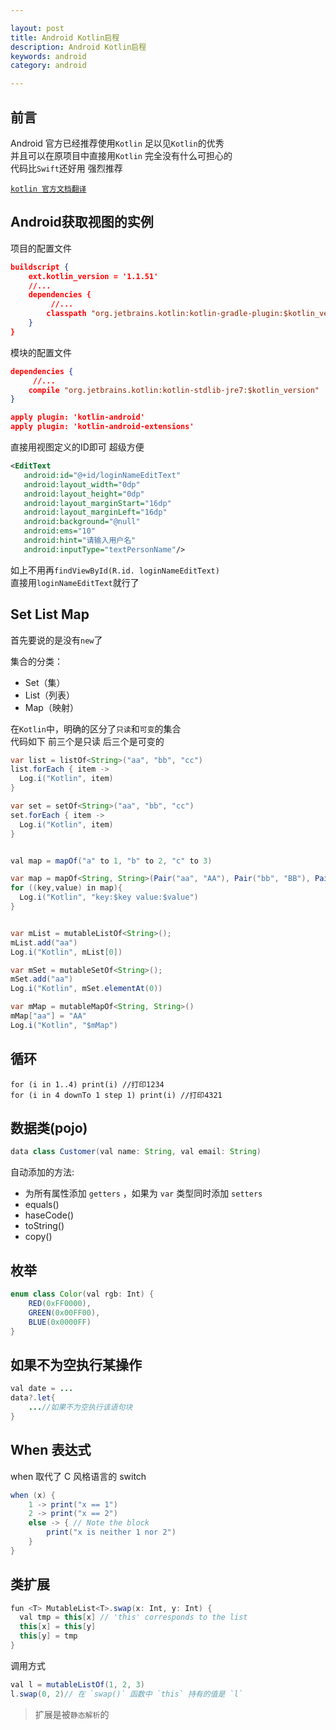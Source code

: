 ```yaml
---

layout: post
title: Android Kotlin启程
description: Android Kotlin启程
keywords: android
category: android

---
```



## 前言

  Android 官方已经推荐使用`Kotlin`   足以见`Kotlin`的优秀   
  并且可以在原项目中直接用`Kotlin` 完全没有什么可担心的  
  代码比`Swift`还好用 强烈推荐
  
  [`kotlin 官方文档翻译`](https://github.com/huanglizhuo/kotlin-in-chinese)
  
## Android获取视图的实例

项目的配置文件

```json
buildscript {
    ext.kotlin_version = '1.1.51'
	//...
    dependencies {
		 //...
        classpath "org.jetbrains.kotlin:kotlin-gradle-plugin:$kotlin_version"
    }
}
```

模块的配置文件

```json
dependencies {
	 //...
    compile "org.jetbrains.kotlin:kotlin-stdlib-jre7:$kotlin_version"
}

apply plugin: 'kotlin-android'
apply plugin: 'kotlin-android-extensions'
```

直接用视图定义的ID即可  超级方便
 
 ```xml
<EditText
    android:id="@+id/loginNameEditText"
    android:layout_width="0dp"
    android:layout_height="0dp"
    android:layout_marginStart="16dp"
    android:layout_marginLeft="16dp"
    android:background="@null"
    android:ems="10"
    android:hint="请输入用户名"
    android:inputType="textPersonName"/>
 ```
 
 如上不用再`findViewById(R.id. loginNameEditText)`  
 直接用`loginNameEditText`就行了
 
## Set List Map

首先要说的是没有`new`了  

集合的分类：

+ Set（集）
+ List（列表）
+ Map（映射）


在`Kotlin`中，明确的区分了`只读`和`可变`的集合  
代码如下 前三个是只读 后三个是可变的

```java
var list = listOf<String>("aa", "bb", "cc")
list.forEach { item ->
  Log.i("Kotlin", item)
}

var set = setOf<String>("aa", "bb", "cc")
set.forEach { item ->
  Log.i("Kotlin", item)
}


val map = mapOf("a" to 1, "b" to 2, "c" to 3)

var map = mapOf<String, String>(Pair("aa", "AA"), Pair("bb", "BB"), Pair("cc", "CC"));
for ((key,value) in map){
  Log.i("Kotlin", "key:$key value:$value")
}


var mList = mutableListOf<String>();
mList.add("aa")
Log.i("Kotlin", mList[0])

var mSet = mutableSetOf<String>();
mSet.add("aa")
Log.i("Kotlin", mSet.elementAt(0))

var mMap = mutableMapOf<String, String>()
mMap["aa"] = "AA"
Log.i("Kotlin", "$mMap")
```


## 循环

```
for (i in 1..4) print(i) //打印1234
for (i in 4 downTo 1 step 1) print(i) //打印4321
```

## 数据类(pojo)

```java
data class Customer(val name: String, val email: String)
```
自动添加的方法:

+ 为所有属性添加 `getters` ，如果为 `var` 类型同时添加 `setters` 
+ equals()   
+ haseCode()  
+ toString()   
+ copy()   


## 枚举

```java
enum class Color(val rgb: Int) {
    RED(0xFF0000),
    GREEN(0x00FF00),
    BLUE(0x0000FF)
}
```

## 如果不为空执行某操作

```java
val date = ...
data?.let{
    ...//如果不为空执行该语句块
}
```


## When 表达式

when 取代了 C 风格语言的 switch 

```java
when (x) {
    1 -> print("x == 1")
    2 -> print("x == 2")
    else -> { // Note the block
        print("x is neither 1 nor 2")
    }
}
```


## 类扩展

```java
fun <T> MutableList<T>.swap(x: Int, y: Int) {
  val tmp = this[x] // 'this' corresponds to the list
  this[x] = this[y]
  this[y] = tmp
}
```

调用方式

```java
val l = mutableListOf(1, 2, 3)
l.swap(0, 2)// 在 `swap()` 函数中 `this` 持有的值是 `l`
```

> 扩展是被`静态解析`的

